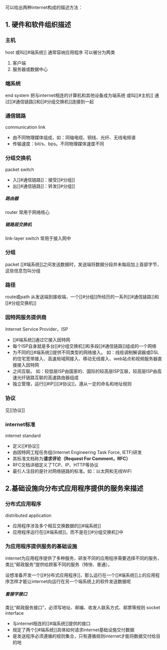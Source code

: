 可以给出两种internet构成的描述方法：

## 1. 硬件和软件组织描述
### 主机
host
或叫[[#端系统]]
通常容纳应用程序
可以被分为两类
1. 客户端
2. 服务器或数据中心
### 端系统
end system
把与internet相连的计算机和其他设备成为端系统
或叫[[#主机]]
通过[[#通信链路]]和[[#分组交换机]]连接到一起

### 通信链路
communication link
- 由不同物理媒体组成，如：同轴电缆、铜线、光纤、无线电频谱
- 传输速度：bit/s、bps。不同物理媒体速度不同

### 分组交换机
packet switch
- 入[[#通信链路]]：接受[[#分组]]
- 出[[#通信链路]]：转发[[#分组]]

##### 路由器
router
常用于网络核心
##### 链路层交换机
link-layer switch
常用于接入网中

### 分组
packet
[[#端系统]]之间发送数据时，发送端将数据分段并未每段加上首部字节，这些信息包叫分组

### 路径
route或path
从发送端到接收端，一个[[#分组]]所经历的一系列[[#通信链路]]和[[#分组交换机]]

### 因特网服务提供商
Internet Service Provider，ISP
- [[#端系统]]通过它接入因特网
- 每个ISP自身就是多台[[#分组交换机]]和多段[[#通信链路]]组成的一个网络
- 为不同的[[#端系统]]提供不同类型的网络接入。
	如：线缆调制解调器或DSL的住宅宽带接入、高速局域网接入、移动无线接入、web站点和视频服务器直接接入因特网
- 之间互联。
	如：较低层ISP由国家的、国际的较高层ISP互联，较高层ISP由高速光纤链路互联的高速路由器组成
- 独立管理，运行[[#IP]][[#协议]]，遵从一定的命名和地址规则

### 协议
见[[协议]]


### internet标准
internet standard
- 定义[[#协议]]
- 由因特网工程任务组(Internet Engineering Task Force, IETF)研发
- 其标准文档称为**请求评论（Request For Comment，RFC）**
- RFC文档详细定义了TCP、IP、HTTP等协议
- 最引人注目的是针对网络链路的标准。如：以太网和无线WiFi

## 2.基础设施向分布式应用程序提供的服务来描述
### 分布式应用程序
distributed application
- 应用程序涉及多个相互交换数据的[[#端系统]]
- 应用程序运行在[[#端系统]]，而不是在[[#分组交换机]]中

### 为应用程序提供服务的基础设施
internet为应用程序提供了多种服务，研发不同的应用程序需要选择不同的服务，类比“邮政服务”提供给顾客不同的服务（特快、普通）。

设想准备开发一个[[#分布式应用程序]]，那么运行在一个[[#端系统]]上的应用程序怎样才能让internet向运行在另一个端系统上的软件发送数据呢

##### 套接字接口
类比“邮政服务接口”，必须写地址、邮编、收发人联系方式、邮票等规则
socket interface
- 与internet相连的[[#端系统]]提供的接口
- 规定了两个[[#端系统]]具体如何请求internet基础设施交付数据
- 是发送程序必须遵循的规则集合，只有遵循规则internet才能将数据交付给目的地
